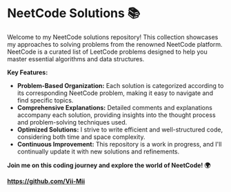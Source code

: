 # NeetCode Solutions 📚

Welcome to my NeetCode solutions repository! This collection showcases my approaches to solving problems from the renowned NeetCode platform. NeetCode is a curated list of LeetCode problems designed to help you master essential algorithms and data structures.

**Key Features:**

* **Problem-Based Organization:** Each solution is categorized according to its corresponding NeetCode problem, making it easy to navigate and find specific topics.
* **Comprehensive Explanations:** Detailed comments and explanations accompany each solution, providing insights into the thought process and problem-solving techniques used.
* **Optimized Solutions:** I strive to write efficient and well-structured code, considering both time and space complexity.
* **Continuous Improvement:** This repository is a work in progress, and I'll continually update it with new solutions and refinements.

**Join me on this coding journey and explore the world of NeetCode! 🌍**

**https://github.com/Vii-Mii**
